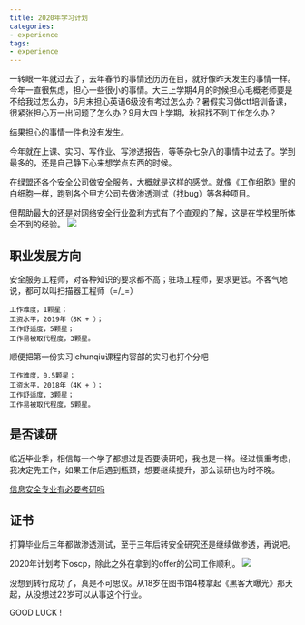 ```yaml
---
title: 2020年学习计划
categories:
- experience
tags:
- experience
---
```


一转眼一年就过去了，去年春节的事情还历历在目，就好像昨天发生的事情一样。今年一直很焦虑，担心一些很小的事情。大三上学期4月的时候担心毛概老师要是不给我过怎么办，6月末担心英语6级没有考过怎么办？暑假实习做ctf培训备课，很紧张担心万一出问题了怎么办？9月大四上学期，秋招找不到工作怎么办？

结果担心的事情一件也没有发生。

今年就在上课、实习、写作业、写渗透报告，等等杂七杂八的事情中过去了。学到最多的，还是自己静下心来想学点东西的时候。

在绿盟还各个安全公司做安全服务，大概就是这样的感觉。就像《工作细胞》里的白细胞一样，跑到各个甲方公司去做渗透测试（找bug）等各种项目。

但帮助最大的还是对网络安全行业盈利方式有了个直观的了解，这是在学校里所体会不到的经验。
![](https://raw.githubusercontent.com/Whale3070/Whale3070.github.io/master/images/12-11-02/%E5%BE%AE%E4%BF%A1%E5%9B%BE%E7%89%87_20191211135945.jpg)

## 职业发展方向

安全服务工程师，对各种知识的要求都不高；驻场工程师，要求更低。不客气地说，都可以叫扫描器工程师（=/_=）

```
工作难度，1颗星；
工资水平，2019年（8K + ）；
工作舒适度，5颗星；
工作易被取代程度，3颗星。
```
顺便把第一份实习ichunqiu课程内容部的实习也打个分吧
```
工作难度，0.5颗星；
工资水平，2018年（4K + ）；
工作舒适度，3颗星；
工作易被取代程度，5颗星。
```
## 是否读研

临近毕业季，相信每一个学子都想过是否要读研吧，我也是一样。经过慎重考虑，我决定先工作，如果工作后遇到瓶颈，想要继续提升，那么读研也为时不晚。

[信息安全专业有必要考研吗](https://www.zhihu.com/question/21277528)

## 证书

打算毕业后三年都做渗透测试，至于三年后转安全研究还是继续做渗透，再说吧。

2020年计划考下oscp，除此之外在拿到的offer的公司工作顺利。
![](https://raw.githubusercontent.com/Whale3070/Whale3070.github.io/master/images/12-11-02/%E5%BE%AE%E4%BF%A1%E5%9B%BE%E7%89%87_20191211134333.jpg)

没想到转行成功了，真是不可思议。从18岁在图书馆4楼拿起《黑客大曝光》那天起，从没想过22岁可以从事这个行业。

GOOD LUCK !
